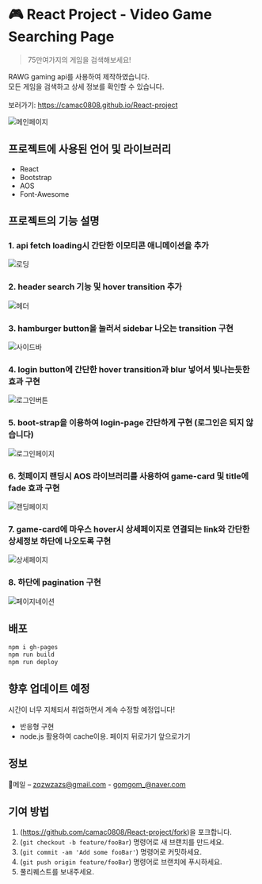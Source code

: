 # 🎮 React Project - Video Game Searching Page
> 75만여가지의 게임을 검색해보세요!

RAWG gaming api를 사용하여 제작하였습니다.<br>
모든 게임을 검색하고 상세 정보를 확인할 수 있습니다.<br><br>
보러가기: <https://camac0808.github.io/React-project>

![메인페이지](mainpage.PNG)


## 프로젝트에 사용된 언어 및 라이브러리

* React 
* Bootstrap
* AOS
* Font-Awesome

## 프로젝트의 기능 설명

### 1. api fetch loading시 간단한 이모티콘 애니메이션을 추가
![로딩](loading.gif)

### 2. header search 기능 및 hover transition 추가
![헤더](searchbar.gif)

### 3. hamburger button을 눌러서 sidebar 나오는 transition 구현
![사이드바](sidebar.gif)

### 4. login button에 간단한 hover transition과 blur 넣어서 빛나는듯한 효과 구현
![로그인버튼](login-blur.gif)

### 5. boot-strap을 이용하여 login-page 간단하게 구현 (로그인은 되지 않습니다)
![로그인페이지](loginpage.PNG)

### 6. 첫페이지 랜딩시 AOS 라이브러리를 사용하여 game-card 및 title에 fade 효과 구현
![랜딩페이지](aos.gif)

### 7. game-card에 마우스 hover시 상세페이지로 연결되는 link와 간단한 상세정보 하단에 나오도록 구현
![상세페이지](detailpage.gif)

### 8. 하단에 pagination 구현
![페이지네이션](pagination.PNG)

## 배포
```sh
npm i gh-pages
npm run build
npm run deploy
```

## 향후 업데이트 예정
시간이 너무 지체되서 취업하면서 계속 수정할 예정입니다!

* 반응형 구현
* node.js 활용하여 cache이용. 페이지 뒤로가기 앞으로가기

## 정보

💌메일 – zqzwzazs@gmail.com - gomgom_@naver.com


## 기여 방법

1. (<https://github.com/camac0808/React-project/fork>)을 포크합니다.
2. (`git checkout -b feature/fooBar`) 명령어로 새 브랜치를 만드세요.
3. (`git commit -am 'Add some fooBar'`) 명령어로 커밋하세요.
4. (`git push origin feature/fooBar`) 명령어로 브랜치에 푸시하세요. 
5. 풀리퀘스트를 보내주세요.

<!-- Markdown link & img dfn's -->
[npm-image]: https://img.shields.io/npm/v/datadog-metrics.svg?style=flat-square
[npm-url]: https://npmjs.org/package/datadog-metrics
[npm-downloads]: https://img.shields.io/npm/dm/datadog-metrics.svg?style=flat-square
[travis-image]: https://img.shields.io/travis/dbader/node-datadog-metrics/master.svg?style=flat-square
[travis-url]: https://travis-ci.org/dbader/node-datadog-metrics
[wiki]: https://github.com/yourname/yourproject/wiki
